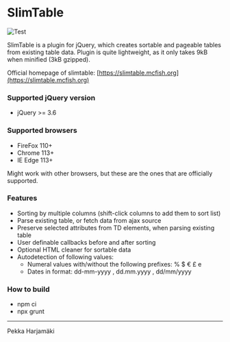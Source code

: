# SlimTable

![Test](https://github.com/mcfizh/slimtable/actions/workflows/test-workflow.yml/badge.svg)

SlimTable is a plugin for jQuery, which creates sortable and pageable tables from existing table data. Plugin is quite lightweight, as it only takes 9kB when minified (3kB gzipped).

Official homepage of slimtable: [https://slimtable.mcfish.org](https://slimtable.mcfish.org)

### Supported jQuery version

- jQuery >= 3.6

### Supported browsers

- FireFox 110+
- Chrome 113+
- IE Edge 113+

Might work with other browsers, but these are the ones that are officially supported.

### Features

- Sorting by multiple columns (shift-click columns to add them to sort list)
- Parse existing table, or fetch data from ajax source
- Preserve selected attributes from TD elements, when parsing existing table
- User definable callbacks before and after sorting
- Optional HTML cleaner for sortable data
- Autodetection of following values:
  - Numeral values with/without the following prefixes: % $ € £ e
  - Dates in format: dd-mm-yyyy , dd.mm.yyyy , dd/mm/yyyy

### How to build

- npm ci
- npx grunt

---

Pekka Harjamäki
